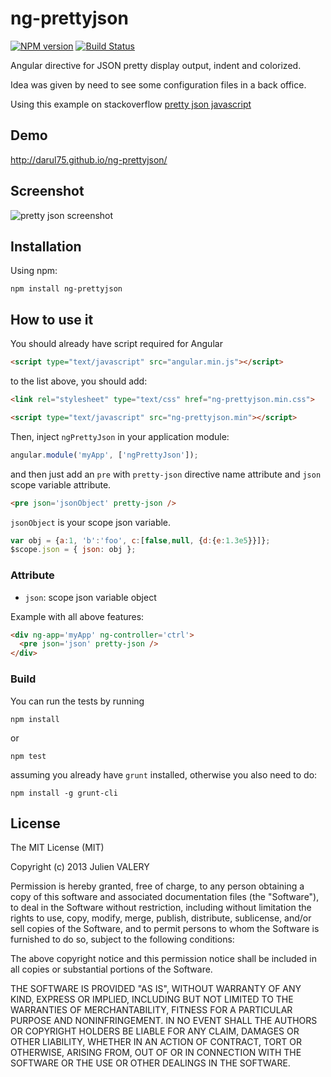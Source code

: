ng-prettyjson
=====================
[![NPM version](https://badge.fury.io/js/ng-prettyjson.png)](http://badge.fury.io/js/ng-prettyjson)
[![Build Status](https://travis-ci.org/darul75/ng-prettyjson.png?branch=master)](https://travis-ci.org/darul75/ng-prettyjson)

Angular directive for JSON pretty display output, indent and colorized.

Idea was given by need to see some configuration files in a back office.

Using this example on stackoverflow
[pretty json javascript](http://stackoverflow.com/questions/4810841/json-pretty-print-using-javascript)

Demo
------------
http://darul75.github.io/ng-prettyjson/


Screenshot
------------
![pretty json screenshot](http://darul75.github.io/ng-prettyjson/images/capture.png "pretty json screenshot")

Installation
------------

Using npm:

```
npm install ng-prettyjson
```


How to use it
-------------

You should already have script required for Angular

```html
<script type="text/javascript" src="angular.min.js"></script>
```

to the list above, you should add:

```html
<link rel="stylesheet" type="text/css" href="ng-prettyjson.min.css">
```

```html
<script type="text/javascript" src="ng-prettyjson.min"></script>
```

Then, inject `ngPrettyJson` in your application module:

```javascript
angular.module('myApp', ['ngPrettyJson']);
```

and then just add an `pre` with `pretty-json` directive name attribute and `json` scope variable attribute.

```html
<pre json='jsonObject' pretty-json />
```

`jsonObject` is your scope json variable.

```javascript
var obj = {a:1, 'b':'foo', c:[false,null, {d:{e:1.3e5}}]};
$scope.json = { json: obj };
```

### Attribute

* `json`: scope json variable object

Example with all above features:

```html
<div ng-app='myApp' ng-controller='ctrl'>
  <pre json='json' pretty-json />
</div>
```

### Build

You can run the tests by running

```
npm install
```
or
```
npm test
```

assuming you already have `grunt` installed, otherwise you also need to do:

```
npm install -g grunt-cli
```

## License

The MIT License (MIT)

Copyright (c) 2013 Julien VALERY

Permission is hereby granted, free of charge, to any person obtaining a copy
of this software and associated documentation files (the "Software"), to deal
in the Software without restriction, including without limitation the rights
to use, copy, modify, merge, publish, distribute, sublicense, and/or sell
copies of the Software, and to permit persons to whom the Software is
furnished to do so, subject to the following conditions:

The above copyright notice and this permission notice shall be included in
all copies or substantial portions of the Software.

THE SOFTWARE IS PROVIDED "AS IS", WITHOUT WARRANTY OF ANY KIND, EXPRESS OR
IMPLIED, INCLUDING BUT NOT LIMITED TO THE WARRANTIES OF MERCHANTABILITY,
FITNESS FOR A PARTICULAR PURPOSE AND NONINFRINGEMENT. IN NO EVENT SHALL THE
AUTHORS OR COPYRIGHT HOLDERS BE LIABLE FOR ANY CLAIM, DAMAGES OR OTHER
LIABILITY, WHETHER IN AN ACTION OF CONTRACT, TORT OR OTHERWISE, ARISING FROM,
OUT OF OR IN CONNECTION WITH THE SOFTWARE OR THE USE OR OTHER DEALINGS IN
THE SOFTWARE.




